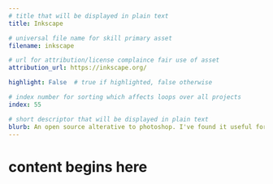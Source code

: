 ```yaml
---
# title that will be displayed in plain text
title: Inkscape

# universal file name for skill primary asset
filename: inkscape

# url for attribution/license complaince fair use of asset
attribution_url: https://inkscape.org/

highlight: False  # true if highlighted, false otherwise

# index number for sorting which affects loops over all projects
index: 55

# short descriptor that will be displayed in plain text
blurb: An open source alterative to photoshop. I've found it useful for quick asset edits
---
```

# content begins here